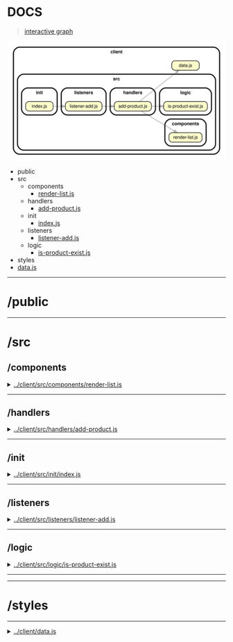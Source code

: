<!-- BEGIN TITLE -->

# DOCS

<!-- END TITLE -->

<!-- BEGIN TREE -->

> [interactive graph](./dependency-graph.html)

![dependency graph](./dependency-graph.svg)

<!-- END TREE -->

<!-- BEGIN TOC -->

- public
- src
  - components
    - [render-list.js](#clientsrccomponentsrender-listjs)
  - handlers
    - [add-product.js](#clientsrchandlersadd-productjs)
  - init
    - [index.js](#clientsrcinitindexjs)
  - listeners
    - [listener-add.js](#clientsrclistenerslistener-addjs)
  - logic
    - [is-product-exist.js](#clientsrclogicis-product-existjs)
- styles
- [data.js](#clientdatajs)

---

<!-- END TOC -->

<!-- BEGIN DOCS -->

# /public

---

# /src

## /components

<details><summary><a href="../../client/src/components/render-list.js" id="clientsrccomponentsrender-listjs">../client/src/components/render-list.js</a></summary>

</details>

---

## /handlers

<details><summary><a href="../../client/src/handlers/add-product.js" id="clientsrchandlersadd-productjs">../client/src/handlers/add-product.js</a></summary>

</details>

---

## /init

<details><summary><a href="../../client/src/init/index.js" id="clientsrcinitindexjs">../client/src/init/index.js</a></summary>

</details>

---

## /listeners

<details><summary><a href="../../client/src/listeners/listener-add.js" id="clientsrclistenerslistener-addjs">../client/src/listeners/listener-add.js</a></summary>

</details>

---

## /logic

<details><summary><a href="../../client/src/logic/is-product-exist.js" id="clientsrclogicis-product-existjs">../client/src/logic/is-product-exist.js</a></summary>

</details>

---

---

# /styles

---

<details><summary><a href="../../client/data.js" id="clientdatajs">../client/data.js</a></summary>

</details>

<!-- END DOCS -->
